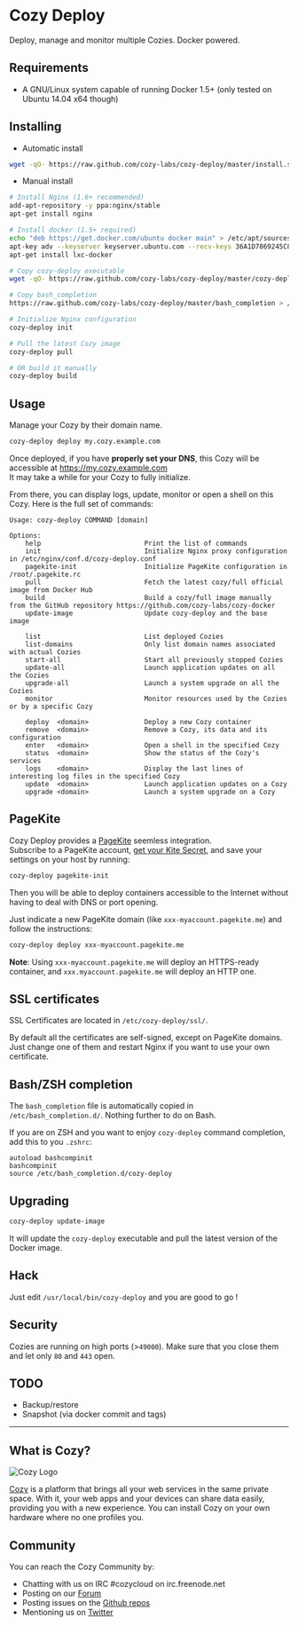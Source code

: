 # Cozy Deploy

Deploy, manage and monitor multiple Cozies. Docker powered.


## Requirements

* A GNU/Linux system capable of running Docker 1.5+ (only tested on Ubuntu 14.04 x64 though)


## Installing

* Automatic install

```bash
wget -qO- https://raw.github.com/cozy-labs/cozy-deploy/master/install.sh | sudo bash
```

* Manual install
```bash
# Install Nginx (1.6+ recommended)
add-apt-repository -y ppa:nginx/stable
apt-get install nginx

# Install docker (1.5+ required)
echo "deb https://get.docker.com/ubuntu docker main" > /etc/apt/sources.list.d/docker.list
apt-key adv --keyserver keyserver.ubuntu.com --recv-keys 36A1D7869245C8950F966E92D8576A8BA88D21E9
apt-get install lxc-docker

# Copy cozy-deploy executable
wget -qO- https://raw.github.com/cozy-labs/cozy-deploy/master/cozy-deploy > /usr/local/bin/cozy-deploy

# Copy bash_completion
https://raw.github.com/cozy-labs/cozy-deploy/master/bash_completion > /etc/bash_completion.d/cozy-deploy

# Initialize Nginx configuration
cozy-deploy init

# Pull the latest Cozy image
cozy-deploy pull

# OR build it manually
cozy-deploy build
```


## Usage

Manage your Cozy by their domain name.

```bash
cozy-deploy deploy my.cozy.example.com
```

Once deployed, if you have **properly set your DNS**, this Cozy will be accessible at https://my.cozy.example.com    
It may take a while for your Cozy to fully initialize.

From there, you can display logs, update, monitor or open a shell on this Cozy. Here is the full set of commands:
```
Usage: cozy-deploy COMMAND [domain]

Options:
    help                          Print the list of commands
    init                          Initialize Nginx proxy configuration in /etc/nginx/conf.d/cozy-deploy.conf
    pagekite-init                 Initialize PageKite configuration in /root/.pagekite.rc
    pull                          Fetch the latest cozy/full official image from Docker Hub
    build                         Build a cozy/full image manually from the GitHub repository https://github.com/cozy-labs/cozy-docker
    update-image                  Update cozy-deploy and the base image

    list                          List deployed Cozies
    list-domains                  Only list domain names associated with actual Cozies
    start-all                     Start all previously stopped Cozies
    update-all                    Launch application updates on all the Cozies
    upgrade-all                   Launch a system upgrade on all the Cozies
    monitor                       Monitor resources used by the Cozies or by a specific Cozy

    deploy  <domain>              Deploy a new Cozy container
    remove  <domain>              Remove a Cozy, its data and its configuration
    enter   <domain>              Open a shell in the specified Cozy
    status  <domain>              Show the status of the Cozy's services
    logs    <domain>              Display the last lines of interesting log files in the specified Cozy
    update  <domain>              Launch application updates on a Cozy
    upgrade <domain>              Launch a system upgrade on a Cozy
```


## PageKite

Cozy Deploy provides a [PageKite](https://pagekite.net) seemless integration.    
Subscribe to a PageKite account, [get your Kite Secret](https://pagekite.net/home/#show_account_details), and save your settings on your host by running:

```bash
cozy-deploy pagekite-init
```

Then you will be able to deploy containers accessible to the Internet without having to deal with DNS or port opening.    

Just indicate a new PageKite domain (like `xxx-myaccount.pagekite.me`) and follow the instructions:

```bash
cozy-deploy deploy xxx-myaccount.pagekite.me
```

**Note**: Using `xxx-myaccount.pagekite.me` will deploy an HTTPS-ready container, and `xxx.myaccount.pagekite.me` will deploy an HTTP one.


## SSL certificates

SSL Certificates are located in `/etc/cozy-deploy/ssl/`.    

By default all the certificates are self-signed, except on PageKite domains. Just change one of them and restart Nginx if you want to use your own certificate.


## Bash/ZSH completion

The `bash_completion` file is automatically copied in `/etc/bash_completion.d/`. Nothing further to do on Bash.

If you are on ZSH and you want to enjoy `cozy-deploy` command completion, add this to you `.zshrc`:
```
autoload bashcompinit
bashcompinit
source /etc/bash_completion.d/cozy-deploy
```


## Upgrading

```bash
cozy-deploy update-image
```

It will update the `cozy-deploy` executable and pull the latest version of the Docker image.


## Hack

Just edit `/usr/local/bin/cozy-deploy` and you are good to go !


## Security

Cozies are running on high ports (>`49000`). Make sure that you close them and let only `80` and `443` open.


## TODO

* Backup/restore
* Snapshot (via docker commit and tags)


---


## What is Cozy?

![Cozy Logo](https://raw.github.com/mycozycloud/cozy-setup/gh-pages/assets/images/happycloud.png)

[Cozy](http://cozy.io) is a platform that brings all your web services in the
same private space.  With it, your web apps and your devices can share data
easily, providing you
with a new experience. You can install Cozy on your own hardware where no one
profiles you.


## Community

You can reach the Cozy Community by:

* Chatting with us on IRC #cozycloud on irc.freenode.net
* Posting on our [Forum](https://forum.cozy.io)
* Posting issues on the [Github repos](https://github.com/cozy/)
* Mentioning us on [Twitter](http://twitter.com/mycozycloud)

